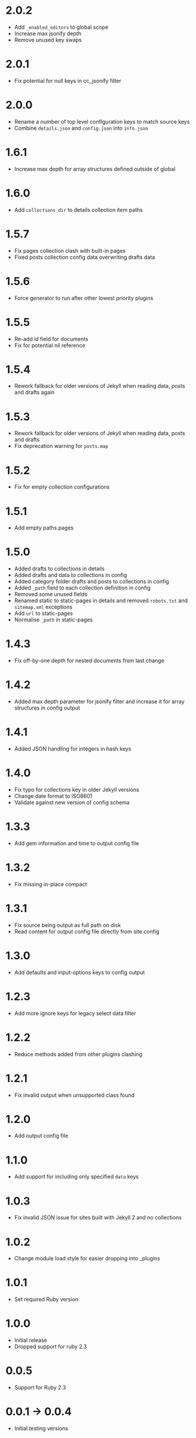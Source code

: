 # 2.0.2

* Add `_enabled_editors` to global scope
* Increase max jsonify depth
* Remove unused key swaps

# 2.0.1

* Fix potential for null keys in cc_jsonify filter

# 2.0.0

* Rename a number of top level configuration keys to match source keys
* Combine `details.json` and `config.json` into `info.json`

# 1.6.1

* Increase max depth for array structures defined outside of global

# 1.6.0

* Add `collections_dir` to details collection item paths

# 1.5.7

* Fix pages collection clash with built-in pages
* Fixed posts collection config data overwriting drafts data

# 1.5.6

* Force generator to run after other lowest priority plugins

# 1.5.5

* Re-add id field for documents
* Fix for potential nil reference

# 1.5.4

* Rework fallback for older versions of Jekyll when reading data, posts and drafts again

# 1.5.3

* Rework fallback for older versions of Jekyll when reading data, posts and drafts
* Fix deprecation warning for `posts.map`

# 1.5.2

* Fix for empty collection configurations

# 1.5.1

* Add empty paths.pages

# 1.5.0

* Added drafts to collections in details
* Added drafts and data to collections in config
* Added category folder drafts and posts to collections in config
* Added `_path` field to each collection definition in config
* Removed some unused fields
* Renamed static to static-pages in details and removed `robots.txt` and `sitemap.xml` exceptions
* Add `url` to static-pages
* Normalise `_path` in static-pages

# 1.4.3

* Fix off-by-one depth for nested documents from last change

# 1.4.2

* Added max depth parameter for jsonify filter and increase it for array structures in config output

# 1.4.1

* Added JSON handling for integers in hash keys

# 1.4.0

* Fix typo for collections key in older Jekyll versions
* Change date format to ISO8601
* Validate against new version of config schema

# 1.3.3

* Add gem information and time to output config file

# 1.3.2

* Fix missing in-place compact

# 1.3.1

* Fix source being output as full path on disk
* Read content for output config file directly from site config

# 1.3.0

* Add defaults and input-options keys to config output

# 1.2.3

* Add more ignore keys for legacy select data filter

# 1.2.2

* Reduce methods added from other plugins clashing

# 1.2.1

* Fix invalid output when unsupported class found

# 1.2.0

* Add output config file

# 1.1.0

* Add support for including only specified `data` keys

# 1.0.3

* Fix invalid JSON issue for sites built with Jekyll 2 and no collections

# 1.0.2

* Change module load style for easier dropping into _plugins

# 1.0.1

* Set required Ruby version

# 1.0.0

* Initial release
* Dropped support for ruby 2.3

# 0.0.5

* Support for Ruby 2.3

# 0.0.1 -> 0.0.4

* Initial testing versions
